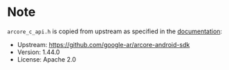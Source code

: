 # Note

`arcore_c_api.h` is copied from upstream as specified in the [documentation](https://developers.google.com/ar/develop/c/enable-arcore#dependencies):
- Upstream: https://github.com/google-ar/arcore-android-sdk
- Version: 1.44.0
- License: Apache 2.0
